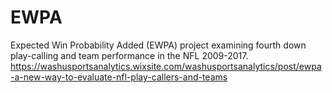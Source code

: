 # EWPA
Expected Win Probability Added (EWPA) project examining fourth down play-calling and team performance in the NFL 2009-2017.
https://washusportsanalytics.wixsite.com/washusportsanalytics/post/ewpa-a-new-way-to-evaluate-nfl-play-callers-and-teams

